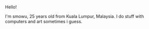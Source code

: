 Hello!

I'm smowu, 25 years old from Kuala Lumpur, Malaysia. 
I do stuff with computers and art sometimes i guess.
